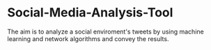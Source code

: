 # Social-Media-Analysis-Tool
The aim is to analyze a social enviroment's tweets by using machine learning and network algorithms and convey the results.
